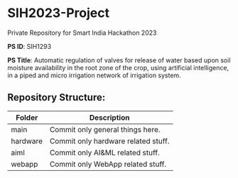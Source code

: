# SIH2023-Project  
  
Private Repository for Smart India Hackathon 2023  
  
**PS ID**: SIH1293  
  
**PS Title**:  Automatic regulation of valves for release of water based upon soil moisture availability in the root zone of the crop, using artificial intelligence, in a piped and micro irrigation network of irrigation system. 
  
## Repository Structure:  
  
| Folder | Description |  
| ------ | ----------- |  
| main | Commit only general things here. |  
| hardware | Commit only hardware related stuff. |  
| aiml | Commit only AI&ML related stuff. |  
| webapp | Commit only WebApp related stuff. |  